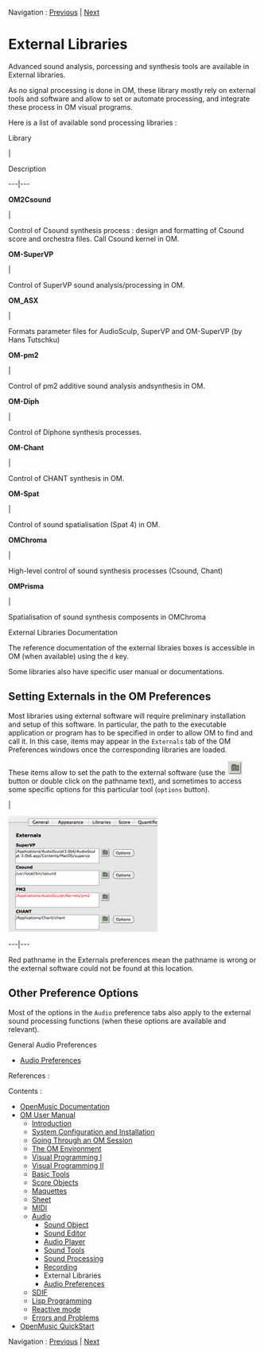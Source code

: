 Navigation : [Previous](SoundRecording "page
précédente\(Recording\)") | [Next](SoundPreferences "page
suivante\(Audio Preferences\)")

# External Libraries

Advanced sound analysis, porcessing and synthesis tools are available in
External libraries.

As no signal processing is done in OM, these library mostly rely on external
tools and software and allow to set or automate processing, and integrate
these process in OM visual programs.

Here is a list of available sond processing libraries :

Library

|

Description  
  
---|---  
  
**OM2Csound**

|

Control of Csound synthesis process : design and formatting of Csound score
and orchestra files. Call Csound kernel in OM.  
  
**OM-SuperVP**

|

Control of SuperVP sound analysis/processing in OM.  
  
**OM_ASX**

|

Formats parameter files for AudioSculp, SuperVP and OM-SuperVP (by Hans
Tutschku)  
  
**OM-pm2**

|

Control of pm2 additive sound analysis andsynthesis in OM.  
  
**OM-Diph**

|

Control of Diphone synthesis processes.  
  
**OM-Chant**

|

Control of CHANT synthesis in OM.  
  
**OM-Spat**

|

Control of sound spatialisation (Spat 4) in OM.  
  
**OMChroma**

|

High-level control of sound synthesis processes (Csound, Chant)  
  
**OMPrisma**

|

Spatialisation of sound synthesis composents in OMChroma  
  
External Libraries Documentation

The reference documentation of the external libraies boxes is accessible in OM
(when available) using the `d` key.

Some libraries also have specific user manual or documentations.

## Setting Externals in the OM Preferences

Most libraries using external software will require preliminary installation
and setup of this software. In particular, the  path to the executable
application or program has to be specified in order to allow OM to find and
call it. In this case, items may appear in the `Externals` tab of the OM
Preferences windows once the corresponding libraries are loaded.

These items allow to set the path to the external software (use the
![](../res/folder-button_icon.png) button or double click on the pathname
text), and sometimes to access some specific options for this particular tool
(`options` button).

|

[![](../res/externalprefs_1.png)](../res/externalprefs.png "Cliquez pour
agrandir")  
  
---|---  
  
Red pathname in the Externals preferences mean the pathname is wrong or the
external software could not be found at this location.

## Other Preference Options

Most of the options in the `Audio` preference tabs also apply to the external
sound processing functions (when these options are available and relevant).

General Audio Preferences

  * [Audio Preferences](SoundPreferences)

References :

Contents :

  * [OpenMusic Documentation](OM-Documentation)
  * [OM User Manual](OM-User-Manual)
    * [Introduction](00-Contents)
    * [System Configuration and Installation](Installation)
    * [Going Through an OM Session](Goingthrough)
    * [The OM Environment](Environment)
    * [Visual Programming I](BasicVisualProgramming)
    * [Visual Programming II](AdvancedVisualProgramming)
    * [Basic Tools](BasicObjects)
    * [Score Objects](ScoreObjects)
    * [Maquettes](Maquettes)
    * [Sheet](Sheet)
    * [MIDI](MIDI)
    * [Audio](Audio)
      * [Sound Object](Sound)
      * [Sound Editor](SoundEditor)
      * [Audio Player](AudioPlayer)
      * [Sound Tools](SoundTools)
      * [Sound Processing](SoundProcessing)
      * [Recording](SoundRecording)
      * External Libraries
      * [Audio Preferences](SoundPreferences)
    * [SDIF](SDIF)
    * [Lisp Programming](Lisp)
    * [Reactive mode](Reactive)
    * [Errors and Problems](errors)
  * [OpenMusic QuickStart](QuickStart-Chapters)

Navigation : [Previous](SoundRecording "page
précédente\(Recording\)") | [Next](SoundPreferences "page
suivante\(Audio Preferences\)")

